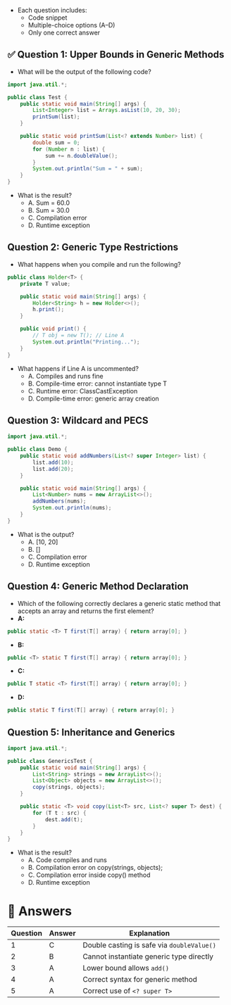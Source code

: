 - Each question includes:
	- Code snippet
	- Multiple-choice options (A–D)
	- Only one correct answer
 
## ✅ Question 1: Upper Bounds in Generic Methods

- What will be the output of the following code? 
```java
import java.util.*;

public class Test {
    public static void main(String[] args) {
        List<Integer> list = Arrays.asList(10, 20, 30);
        printSum(list);
    }

    public static void printSum(List<? extends Number> list) {
        double sum = 0;
        for (Number n : list) {
            sum += n.doubleValue();
        }
        System.out.println("Sum = " + sum);
    }
}
```
- What is the result?
	- A. Sum = 60.0
	- B. Sum = 30.0
	- C. Compilation error
	- D. Runtime exception

## Question 2: Generic Type Restrictions

- What happens when you compile and run the following? 
```java
public class Holder<T> {
    private T value;

    public static void main(String[] args) {
        Holder<String> h = new Holder<>();
        h.print(); 
    }

    public void print() {
        // T obj = new T(); // Line A
        System.out.println("Printing...");
    }
}
```
- What happens if Line A is uncommented?
	- A. Compiles and runs fine
	- B. Compile-time error: cannot instantiate type T
	- C. Runtime error: ClassCastException
	- D. Compile-time error: generic array creation

## Question 3: Wildcard and PECS
  
```java
import java.util.*;

public class Demo {
    public static void addNumbers(List<? super Integer> list) {
        list.add(10);
        list.add(20);
    }

    public static void main(String[] args) {
        List<Number> nums = new ArrayList<>();
        addNumbers(nums);
        System.out.println(nums);
    }
}
```
- What is the output?
	- A. [10, 20]
	- B. []
	- C. Compilation error
	- D. Runtime exception

## Question 4: Generic Method Declaration

- Which of the following correctly declares a generic static method that accepts an array and returns the first element?
- **A:** 
```java
public static <T> T first(T[] array) { return array[0]; }
```
- **B:**   
```java
public <T> static T first(T[] array) { return array[0]; }
```
- **C:**   
```java
public T static <T> first(T[] array) { return array[0]; }
```
- **D:**   
```java
public static T first(T[] array) { return array[0]; }
```

## Question 5: Inheritance and Generics
 
```java
import java.util.*;

public class GenericsTest {
    public static void main(String[] args) {
        List<String> strings = new ArrayList<>();
        List<Object> objects = new ArrayList<>();
        copy(strings, objects);
    }

    public static <T> void copy(List<T> src, List<? super T> dest) {
        for (T t : src) {
            dest.add(t);
        }
    }
}
```
- What is the result?
	- A. Code compiles and runs
	- B. Compilation error on copy(strings, objects);
	- C. Compilation error inside copy() method
	- D. Runtime exception
	
# 🧠 Answers

| Question | Answer | Explanation                                |
| -------- | -------| ------------------------------------------ |
| 1        | C      | Double casting is safe via `doubleValue()` |
| 2        | B      | Cannot instantiate generic type directly   |
| 3        | A      | Lower bound allows `add()`                 |
| 4        | A      | Correct syntax for generic method          |
| 5        | A      | Correct use of `<? super T>`               |
